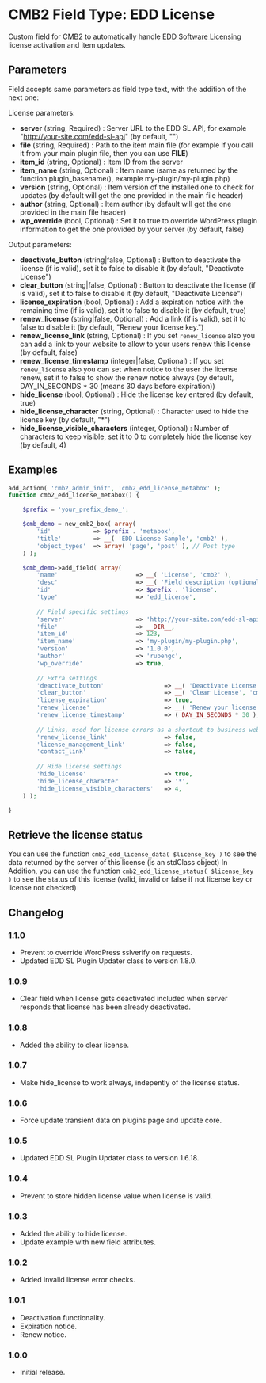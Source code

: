 CMB2 Field Type: EDD License
==================

Custom field for [CMB2](https://github.com/WebDevStudios/CMB2) to automatically handle [EDD Software Licensing](https://easydigitaldownloads.com/downloads/software-licensing/) license activation and item updates.

## Parameters

Field accepts same parameters as field type text, with the addition of the next one:

License parameters:
- **server** (string, Required) : Server URL to the EDD SL API, for example "http://your-site.com/edd-sl-api" (by default, "")
- **file** (string, Required) : Path to the item main file (for example if you call it from your main plugin file, then you can use __FILE__)
- **item_id** (string, Optional) : Item ID from the server
- **item_name** (string, Optional) : Item name (same as returned by the function plugin_basename(), example my-plugin/my-plugin.php)
- **version** (string, Optional) : Item version of the installed one to check for updates (by default will get the one provided in the main file header)
- **author** (string, Optional) : Item author (by default will get the one provided in the main file header)
- **wp_override** (bool, Optional) : Set it to true to override WordPress plugin information to get the one provided by your server (by default, false)

Output parameters:
- **deactivate_button** (string|false, Optional) : Button to deactivate the license (if is valid), set it to false to disable it (by default, "Deactivate License")
- **clear_button** (string|false, Optional) : Button to deactivate the license (if is valid), set it to false to disable it (by default, "Deactivate License")
- **license_expiration** (bool, Optional) : Add a expiration notice with the remaining time (if is valid), set it to false to disable it (by default, true)
- **renew_license** (string|false, Optional) : Add a link  (if is valid), set it to false to disable it (by default, "Renew your license key.")
- **renew_license_link** (string, Optional) : If you set `renew_license` also you can add a link to your website to allow to your users renew this license (by default, false)
- **renew_license_timestamp** (integer|false, Optional) : If you set `renew_license` also you can set when notice to the user the license renew, set it to false to show the renew notice always (by default, DAY_IN_SECONDS * 30 (means 30 days before expiration))
- **hide_license** (bool, Optional) : Hide the license key entered (by default, true)
- **hide_license_character** (string, Optional) : Character used to hide the license key (by default, "*")
- **hide_license_visible_characters** (integer, Optional) : Number of characters to keep visible, set it to 0 to completely hide the license key (by default, 4)


## Examples

```php
add_action( 'cmb2_admin_init', 'cmb2_edd_license_metabox' );
function cmb2_edd_license_metabox() {

	$prefix = 'your_prefix_demo_';

	$cmb_demo = new_cmb2_box( array(
		'id'            => $prefix . 'metabox',
		'title'         => __( 'EDD License Sample', 'cmb2' ),
		'object_types'  => array( 'page', 'post' ), // Post type
	) );

	$cmb_demo->add_field( array(
		'name'                      => __( 'License', 'cmb2' ),
		'desc'                      => __( 'Field description (optional)', 'cmb2' ),
		'id'                        => $prefix . 'license',
		'type'                      => 'edd_license',
		
		// Field specific settings
		'server'                    => 'http://your-site.com/edd-sl-api',
		'file'                      => __DIR__,
		'item_id'                   => 123,
		'item_name'                 => 'my-plugin/my-plugin.php',
		'version'                   => '1.0.0',
		'author'                    => 'rubengc',
		'wp_override'               => true,
		
		// Extra settings
		'deactivate_button'                 => __( 'Deactivate License', 'cmb2-edd-license' ),      // string|false String to set the button text, false to remove it
		'clear_button'                      => __( 'Clear License', 'cmb2-edd-license' ),      // string|false String to set the button text, false to remove it
		'license_expiration'                => true,                                                // bool         True to enable license expiration notice, false to deactivate it
		'renew_license'                     => __( 'Renew your license key.', 'cmb2-edd-license' ), // string|false String to set the renew license text, false to remove it
		'renew_license_timestamp'           => ( DAY_IN_SECONDS * 30 ),                             // int          Minimum time to show the license renewal text, by default 30 days
		
		// Links, used for license errors as a shortcut to business website
		'renew_license_link' 		        => false,                                               // string|false Link where users can renew their licenses, false to remove it
		'license_management_link' 	        => false,                                               // string|false Link where users can manage their licenses, false to remove it
		'contact_link' 				        => false,                                               // string|false Link where users can contact with your team, false to remove it
		
		// Hide license settings
		'hide_license'                      => true,                                                // bool         True to hide the license (just if license is valid), with default settings license will be displayed as: **********1234
		'hide_license_character'            => '*',                                                 // string       Character to hide the license
		'hide_license_visible_characters'   => 4,                                                   // int          Number of visible license characters
	) );

}
```

## Retrieve the license status

You can use the function `cmb2_edd_license_data( $license_key )` to see the data returned by the server of this license (is an stdClass object)
In Addition, you can use the function `cmb2_edd_license_status( $license_key )` to see the status of this license (valid, invalid or false if not license key or license not checked)

## Changelog

### 1.1.0

* Prevent to override WordPress sslverify on requests.
* Updated EDD SL Plugin Updater class to version 1.8.0.

### 1.0.9

* Clear field when license gets deactivated included when server responds that license has been already deactivated.

### 1.0.8

* Added the ability to clear license.

### 1.0.7

* Make hide_license to work always, indepently of the license status.

### 1.0.6

* Force update transient data on plugins page and update core.

### 1.0.5

* Updated EDD SL Plugin Updater class to version 1.6.18.

### 1.0.4

* Prevent to store hidden license value when license is valid.

### 1.0.3

* Added the ability to hide license.
* Update example with new field attributes.

### 1.0.2

* Added invalid license error checks.

### 1.0.1

* Deactivation functionality.
* Expiration notice.
* Renew notice.

### 1.0.0

* Initial release.
